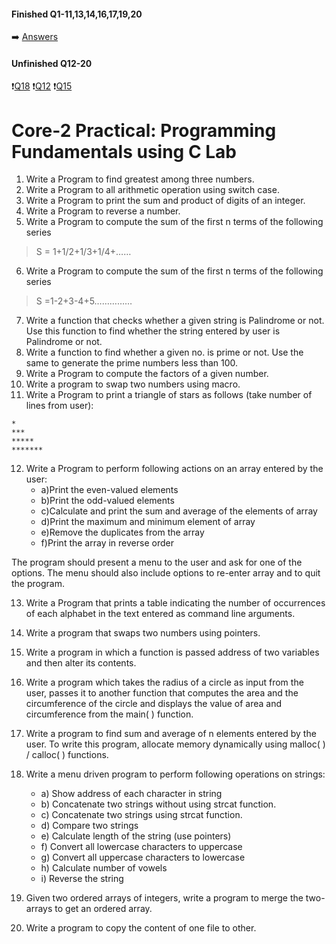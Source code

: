 #### Finished Q1-11,13,14,16,17,19,20
➡️ [Answers](source/)
#### Unfinished Q12-20
❗[Q18](q18.c)
❗[Q12](q12.c)
❗[Q15](q15.c)

# Core-2 Practical: Programming Fundamentals using C Lab 
1. Write a Program to find greatest among three numbers.
2. Write a Program to all arithmetic operation using switch case. 
3. Write a Program to print the sum and product of digits of an integer.
4. Write a Program to reverse a number.
5. Write a Program to compute the sum of the first n terms of the following series 

> S = 1+1/2+1/3+1/4+……

6. Write a Program to compute the sum of the first n terms of the following series 

> S =1-2+3-4+5……………

7. Write a function that checks whether a given string is Palindrome or not. Use this function to find whether the string entered by user is Palindrome or not.
8. Write a function to find whether a given no. is prime or not. Use the same to generate the       prime numbers less than 100.
9. Write a Program to compute the factors of a given number.
10. Write a program to swap two numbers using macro.
11. Write a Program to print a triangle of stars as follows (take number of lines from user): 
```
*
***
*****
*******
```
12. Write a Program to perform following actions on an array entered by the user:
    - a)Print the even-valued elements
    - b)Print the odd-valued elements
    - c)Calculate and print the sum and average of the elements of array
    - d)Print the maximum and minimum element of array
    - e)Remove the duplicates from the array
    - f)Print the array in reverse order

The program should present a menu to the user and ask for one of the options. The menu should also include options to re-enter array and to quit the program.

13. Write a Program that prints a table indicating the number of occurrences of each alphabet in the text entered as command line arguments.
14. Write a program that swaps two numbers using pointers. 
15. Write a program in which a function is passed address of two variables and then alter its contents. 
16. Write a program which takes the radius of a circle as input from the user, passes it to another function that computes the area and the circumference of the circle and displays the value of area and circumference from the main( ) function. 
17. Write a program to find sum and average of n elements entered by the user. To write this program, allocate memory dynamically using malloc( ) / calloc( ) functions. 
18. Write a menu driven program to perform following operations on strings:
    - a) Show address of each character in string
    - b) Concatenate two strings without using strcat function. 
    - c) Concatenate two strings using strcat function. 
    - d) Compare two strings 
    - e) Calculate length of the string (use pointers) 
    - f) Convert all lowercase characters to uppercase 
    - g) Convert all uppercase characters to lowercase 
    - h) Calculate number of vowels
    - i) Reverse the string 

19. Given two ordered arrays of integers, write a program to merge the two-arrays to get an ordered array.
20. Write a program to copy the content of one file to other.  

